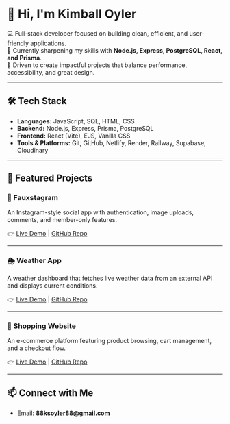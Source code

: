 # 👋 Hi, I'm Kimball Oyler  

💻 Full-stack developer focused on building clean, efficient, and user-friendly applications.  
🌱 Currently sharpening my skills with **Node.js, Express, PostgreSQL, React, and Prisma**.  
🚀 Driven to create impactful projects that balance performance, accessibility, and great design.  

---

## 🛠️ Tech Stack
- **Languages:** JavaScript, SQL, HTML, CSS  
- **Backend:** Node.js, Express, Prisma, PostgreSQL  
- **Frontend:** React (Vite), EJS, Vanilla CSS  
- **Tools & Platforms:** Git, GitHub, Netlify, Render, Railway, Supabase, Cloudinary  

---

## 📂 Featured Projects  

### 📸 Fauxstagram  
An Instagram-style social app with authentication, image uploads, comments, and member-only features.  

👉 [Live Demo](https://fauxstagram.netlify.app) | [GitHub Repo](https://github.com/koyler88/odin-book)  

---

### 🌦️ Weather App  
A weather dashboard that fetches live weather data from an external API and displays current conditions.  

👉 [Live Demo](https://koyler88.github.io/Weather-App/) | [GitHub Repo](https://github.com/koyler88/weather-app)  

---

### 🛒 Shopping Website  
An e-commerce platform featuring product browsing, cart management, and a checkout flow.  

👉 [Live Demo](https://kso-shopping-cart.netlify.app/) | [GitHub Repo](https://github.com/koyler88/shopping-cart)  

---

## 📫 Connect with Me  
- Email: **88ksoyler88@gmail.com**  
